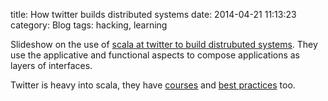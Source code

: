 title: How twitter builds distributed systems
date: 2014-04-21 11:13:23
category: Blog
tags: hacking, learning

Slideshow on the use of <a href="http://monkey.org/~marius/talks/twittersystems/">scala at twitter to build distrubuted
systems</a>. They use the applicative and functional aspects to compose
applications as layers of interfaces.

Twitter is heavy into scala, they have <a href="https://twitter.github.io/scala_school/">courses</a> and <a href="https://twitter.github.io/effectivescala/">best practices</a> too.
